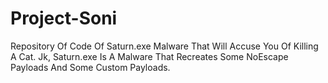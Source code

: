 # Project-Soni
Repository Of Code Of Saturn.exe Malware That Will Accuse You Of Killing A Cat. Jk, Saturn.exe Is A Malware That Recreates Some NoEscape Payloads And Some Custom Payloads.
